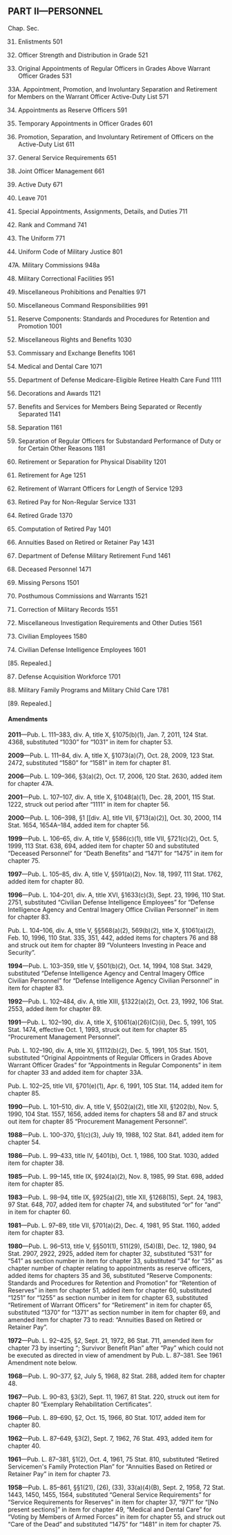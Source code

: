 PART II—PERSONNEL
----------

Chap. Sec.

31. Enlistments 501

32. Officer Strength and Distribution in Grade 521

33. Original Appointments of Regular Officers in Grades Above Warrant Officer Grades 531

33A. Appointment, Promotion, and Involuntary Separation and Retirement for Members on the Warrant Officer Active-Duty List 571

34. Appointments as Reserve Officers 591

35. Temporary Appointments in Officer Grades 601

36. Promotion, Separation, and Involuntary Retirement of Officers on the Active-Duty List 611

37. General Service Requirements 651

38. Joint Officer Management 661

39. Active Duty 671

40. Leave 701

41. Special Appointments, Assignments, Details, and Duties 711

43. Rank and Command 741

45. The Uniform 771

47. Uniform Code of Military Justice 801

47A. Military Commissions 948a

48. Military Correctional Facilities 951

49. Miscellaneous Prohibitions and Penalties 971

50. Miscellaneous Command Responsibilities 991

51. Reserve Components: Standards and Procedures for Retention and Promotion 1001

53. Miscellaneous Rights and Benefits 1030

54. Commissary and Exchange Benefits 1061

55. Medical and Dental Care 1071

56. Department of Defense Medicare-Eligible Retiree Health Care Fund 1111

57. Decorations and Awards 1121

58. Benefits and Services for Members Being Separated or Recently Separated 1141

59. Separation 1161

60. Separation of Regular Officers for Substandard Performance of Duty or for Certain Other Reasons 1181

61. Retirement or Separation for Physical Disability 1201

63. Retirement for Age 1251

65. Retirement of Warrant Officers for Length of Service 1293

67. Retired Pay for Non-Regular Service 1331

69. Retired Grade 1370

71. Computation of Retired Pay 1401

73. Annuities Based on Retired or Retainer Pay 1431

74. Department of Defense Military Retirement Fund 1461

75. Deceased Personnel 1471

76. Missing Persons 1501

77. Posthumous Commissions and Warrants 1521

79. Correction of Military Records 1551

80. Miscellaneous Investigation Requirements and Other Duties 1561

81. Civilian Employees 1580

83. Civilian Defense Intelligence Employees 1601

[85. Repealed.]

87. Defense Acquisition Workforce 1701

88. Military Family Programs and Military Child Care 1781

[89. Repealed.]

#### Amendments ####

**2011**—Pub. L. 111–383, div. A, title X, §1075(b)(1), Jan. 7, 2011, 124 Stat. 4368, substituted “1030” for “1031” in item for chapter 53.

**2009**—Pub. L. 111–84, div. A, title X, §1073(a)(7), Oct. 28, 2009, 123 Stat. 2472, substituted “1580” for “1581” in item for chapter 81.

**2006**—Pub. L. 109–366, §3(a)(2), Oct. 17, 2006, 120 Stat. 2630, added item for chapter 47A.

**2001**—Pub. L. 107–107, div. A, title X, §1048(a)(1), Dec. 28, 2001, 115 Stat. 1222, struck out period after “1111” in item for chapter 56.

**2000**—Pub. L. 106–398, §1 [[div. A], title VII, §713(a)(2)], Oct. 30, 2000, 114 Stat. 1654, 1654A–184, added item for chapter 56.

**1999**—Pub. L. 106–65, div. A, title V, §586(c)(1), title VII, §721(c)(2), Oct. 5, 1999, 113 Stat. 638, 694, added item for chapter 50 and substituted “Deceased Personnel” for “Death Benefits” and “1471” for “1475” in item for chapter 75.

**1997**—Pub. L. 105–85, div. A, title V, §591(a)(2), Nov. 18, 1997, 111 Stat. 1762, added item for chapter 80.

**1996**—Pub. L. 104–201, div. A, title XVI, §1633(c)(3), Sept. 23, 1996, 110 Stat. 2751, substituted “Civilian Defense Intelligence Employees” for “Defense Intelligence Agency and Central Imagery Office Civilian Personnel” in item for chapter 83.

Pub. L. 104–106, div. A, title V, §§568(a)(2), 569(b)(2), title X, §1061(a)(2), Feb. 10, 1996, 110 Stat. 335, 351, 442, added items for chapters 76 and 88 and struck out item for chapter 89 “Volunteers Investing in Peace and Security”.

**1994**—Pub. L. 103–359, title V, §501(b)(2), Oct. 14, 1994, 108 Stat. 3429, substituted “Defense Intelligence Agency and Central Imagery Office Civilian Personnel” for “Defense Intelligence Agency Civilian Personnel” in item for chapter 83.

**1992**—Pub. L. 102–484, div. A, title XIII, §1322(a)(2), Oct. 23, 1992, 106 Stat. 2553, added item for chapter 89.

**1991**—Pub. L. 102–190, div. A, title X, §1061(a)(26)(C)(ii), Dec. 5, 1991, 105 Stat. 1474, effective Oct. 1, 1993, struck out item for chapter 85 “Procurement Management Personnel”.

Pub. L. 102–190, div. A, title XI, §1112(b)(2), Dec. 5, 1991, 105 Stat. 1501, substituted “Original Appointments of Regular Officers in Grades Above Warrant Officer Grades” for “Appointments in Regular Components” in item for chapter 33 and added item for chapter 33A.

Pub. L. 102–25, title VII, §701(e)(1), Apr. 6, 1991, 105 Stat. 114, added item for chapter 85.

**1990**—Pub. L. 101–510, div. A, title V, §502(a)(2), title XII, §1202(b), Nov. 5, 1990, 104 Stat. 1557, 1656, added items for chapters 58 and 87 and struck out item for chapter 85 “Procurement Management Personnel”.

**1988**—Pub. L. 100–370, §1(c)(3), July 19, 1988, 102 Stat. 841, added item for chapter 54.

**1986**—Pub. L. 99–433, title IV, §401(b), Oct. 1, 1986, 100 Stat. 1030, added item for chapter 38.

**1985**—Pub. L. 99–145, title IX, §924(a)(2), Nov. 8, 1985, 99 Stat. 698, added item for chapter 85.

**1983**—Pub. L. 98–94, title IX, §925(a)(2), title XII, §1268(15), Sept. 24, 1983, 97 Stat. 648, 707, added item for chapter 74, and substituted “or” for “and” in item for chapter 60.

**1981**—Pub. L. 97–89, title VII, §701(a)(2), Dec. 4, 1981, 95 Stat. 1160, added item for chapter 83.

**1980**—Pub. L. 96–513, title V, §§501(1), 511(29), (54)(B), Dec. 12, 1980, 94 Stat. 2907, 2922, 2925, added item for chapter 32, substituted “531” for “541” as section number in item for chapter 33, substituted “34” for “35” as chapter number of chapter relating to appointments as reserve officers, added items for chapters 35 and 36, substituted “Reserve Components: Standards and Procedures for Retention and Promotion” for “Retention of Reserves” in item for chapter 51, added item for chapter 60, substituted “1251” for “1255” as section number in item for chapter 63, substituted “Retirement of Warrant Officers” for “Retirement” in item for chapter 65, substituted “1370” for “1371” as section number in item for chapter 69, and amended item for chapter 73 to read: “Annuities Based on Retired or Retainer Pay”.

**1972**—Pub. L. 92–425, §2, Sept. 21, 1972, 86 Stat. 711, amended item for chapter 73 by inserting “; Survivor Benefit Plan” after “Pay” which could not be executed as directed in view of amendment by Pub. L. 87–381. See 1961 Amendment note below.

**1968**—Pub. L. 90–377, §2, July 5, 1968, 82 Stat. 288, added item for chapter 48.

**1967**—Pub. L. 90–83, §3(2), Sept. 11, 1967, 81 Stat. 220, struck out item for chapter 80 “Exemplary Rehabilitation Certificates”.

**1966**—Pub. L. 89–690, §2, Oct. 15, 1966, 80 Stat. 1017, added item for chapter 80.

**1962**—Pub. L. 87–649, §3(2), Sept. 7, 1962, 76 Stat. 493, added item for chapter 40.

**1961**—Pub. L. 87–381, §1(2), Oct. 4, 1961, 75 Stat. 810, substituted “Retired Servicemen's Family Protection Plan” for “Annuities Based on Retired or Retainer Pay” in item for chapter 73.

**1958**—Pub. L. 85–861, §§1(21), (26), (33), 33(a)(4)(B), Sept. 2, 1958, 72 Stat. 1443, 1450, 1455, 1564, substituted “General Service Requirements” for “Service Requirements for Reserves” in item for chapter 37, “971” for “[No present sections]” in item for chapter 49, “Medical and Dental Care” for “Voting by Members of Armed Forces” in item for chapter 55, and struck out “Care of the Dead” and substituted “1475” for “1481” in item for chapter 75.